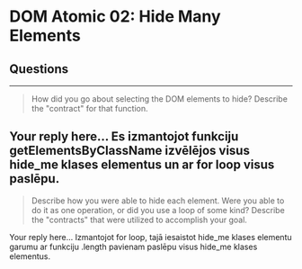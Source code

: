 # DOM Atomic 02: Hide Many Elements

## Questions

---

> How did you go about selecting the DOM elements to hide? Describe the "contract" for that function.

Your reply here...
Es izmantojot funkciju getElementsByClassName izvēlējos visus hide_me klases elementus un ar for loop visus paslēpu.
---

> Describe how you were able to hide each element. Were you able to do it as one operation, or did you use a loop of some kind? Describe the "contracts" that were utilized to accomplish your goal.

Your reply here...
Izmantojot for loop, tajā iesaistot hide_me klases elementu garumu ar funkciju .length pavienam paslēpu visus hide_me klases elementus.